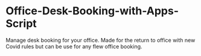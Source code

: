 # Office-Desk-Booking-with-Apps-Script
Manage desk booking for your office. Made for the return to office with new Covid rules but can be use for any flew office booking.
